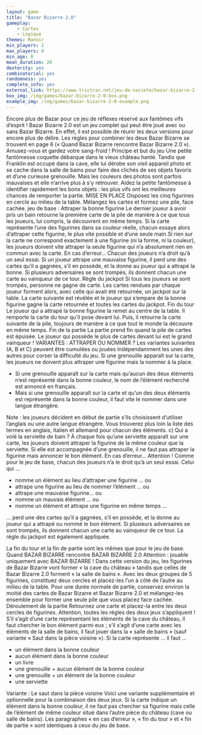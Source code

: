 ```yaml
---
layout: game
title: "Bazar Bizarre 2.0"
gameplay:
    - Cartes
    - Logique
themes: Manoir
min_players: 2
max_players: 8
min_age: 8
mean_duration: 20
dexterity: yes
combinatorial: yes
randomness: yes
complete_info: yes
external_link: https://www.trictrac.net/jeu-de-societe/bazar-bizarre-2-0
box_img: /img/games/bazar-bizarre-2-0-box.png
example_img: /img/games/bazar-bizarre-2-0-example.png
---
```


Encore plus de Bazar pour ce jeu de réflexes réservé aux fantômes vifs d’esprit !
Bazar Bizarre 2.0 est un jeu complet qui peut être joué avec ou sans Bazar Bizarre. En effet, il est possible de réunir les deux versions pour encore plus de délire. Les règles pour combiner les deux Bazar Bizarre se trouvent en page 6 (« Quand Bazar Bizarre rencontre Bazar Bizarre 2.0 »). Amusez-vous et gardez votre sang-froid !
Principe et but du jeu
Une petite fantômesse coquette débarque dans le vieux château hanté. Tandis que Franklin est occupé dans la cave, elle lui dérobe son vieil appareil photo et se cache dans la salle de bains pour faire des clichés de ses objets favoris et d’une curieuse grenouille. Mais les couleurs des photos sont parfois mauvaises et elle n’arrive plus à s’y retrouver. Aidez la petite fantômesse à identifier rapidement les bons objets : les plus vifs ont les meilleures chances de remporter la partie.
MISE EN PLACE
Disposez les cinq figurines en cercle au milieu de la table. Mélangez les cartes et formez une pile, face cachée.
jeu de base : Attraper la bonne figurine
Le dernier joueur à avoir pris un bain retourne la première carte de la pile de manière à ce que tous les joueurs, lui compris, la découvrent en même temps. Si la carte représente l’une des figurines dans sa couleur réelle, chacun essaye alors d’attraper cette figurine, le plus vite possible et d’une seule main.Si rien sur la carte ne correspond exactement à une figurine (ni la forme, ni la couleur), les joueurs doivent vite attraper la seule figurine qui n’a absolument rien en commun avec la carte.
En cas d’erreur…
Chacun des joueurs n’a droit qu’à un seul essai. Si un joueur attrape une mauvaise figurine, il perd une des cartes qu’il a gagnées, s’il en possède, et la donne au joueur qui a attrapé la bonne. Si plusieurs adversaires se sont trompés, ils donnent chacun une carte au vainqueur de ce tour.
Règle du jackpot
Si tous les joueurs se sont trompés, personne ne gagne de carte. Les cartes rendues par chaque joueur forment alors, avec celle qui avait été retournée, un jackpot sur la table. La carte suivante est révélée et le joueur qui s’empare de la bonne figurine gagne la carte retournée et toutes les cartes du jackpot.
Fin du tour
Le joueur qui a attrapé la bonne figurine la remet au centre de la table. Il remporte la carte du tour qu’il pose devant lui. Puis, il retourne la carte suivante de la pile, toujours de manière à ce que tout le monde la découvre en même temps.
Fin de la partie
La partie prend fin quand la pile de cartes est épuisée. Le joueur qui possède le plus de cartes devant lui est le grand vainqueur !
VARIANTES : ATTRAPER OU NOMMER ?
Les variantes suivantes (A, B et C) peuvent être cumulées ou jouées indépendamment les unes des autres pour corser la difficulté du jeu. Si une grenouille apparaît sur la carte, les joueurs ne doivent plus attraper une figurine mais la nommer à la place.
- Si une grenouille apparaît sur la carte mais qu’aucun des deux éléments n’est représenté dans la bonne couleur, le nom de l’élément recherché est annoncé en français.
- Mais si une grenouille apparaît sur la carte et qu’un des deux éléments est représenté dans la bonne couleur, il faut vite le nommer dans une langue étrangère.

Note : les joueurs décident en début de partie s’ils choisissent d’utiliser l’anglais ou une autre langue étrangère. Vous trouverez plus loin la liste des termes en anglais, italien et allemand pour chacun des éléments.
c) Qui a volé la serviette de bain ?
À chaque fois qu’une serviette apparaît sur une carte, les joueurs doivent attraper la figurine de la même couleur que la serviette.
Si elle est accompagnée d’une grenouille, il ne faut pas attraper la figurine mais annoncer le bon élément.
En cas d’erreur…
Attention ! Comme pour le jeu de base, chacun des joueurs n’a le droit qu’à un seul essai. Celui qui …
- nomme un élément au lieu d’attraper une figurine … ou
- attrape une figurine au lieu de nommer l’élément … ou
- attrape une mauvaise figurine… ou
- nomme un mauvais élément … ou
- nomme un élément et attrape une figurine en même temps …

… perd une des cartes qu’il a gagnées, s’il en possède, et la donne au joueur qui a attrapé ou nommé le bon élément. Si plusieurs adversaires se sont trompés, ils donnent chacun une carte au vainqueur de ce tour. La règle du jackpot est également appliquée.

La fin du tour et la fin de partie sont les mêmes que pour le jeu de base.
Quand BAZAR BIZARRE rencontre BAZAR BIZARRE 2.0
Attention : jouable uniquement avec BAZAR BIZARRE !
Dans cette version du jeu, les figurines de Bazar Bizarre vont former « la cave du château » tandis que celles de Bazar Bizarre 2.0 forment « la salle de bains ». Avec les deux groupes de 5 figurines, constituez deux cercles et placez-les l’un à côté de l’autre au milieu de la table. Pour une durée normale de partie, conservez environ la moitié des cartes de Bazar Bizarre et Bazar Bizarre 2.0 et mélangez-les ensemble pour former une seule pile que vous placez face cachée.
Déroulement de la partie
Retournez une carte et placez-la entre les deux cercles de figurines. Attention, toutes les règles des deux jeux s’appliquent ! S’il s’agit d’une carte représentant les éléments de la cave du château, il faut chercher le bon élément parmi eux ; s’il s’agit d’une carte avec les éléments de la salle de bains, il faut jouer dans la « salle de bains » (sauf variante « Saut dans la pièce voisine »).
Si la carte représente ... il faut …
- un élément dans la bonne couleur
- aucun élément dans la bonne couleur
- un livre
- une grenouille + aucun élément de la bonne couleur
- une grenouille + un élément de la bonne couleur
- une serviette

Variante : Le saut dans la pièce voisine
Voici une variante supplémentaire et optionnelle pour la combinaison des deux jeux.
Si la carte indique un élément dans la bonne couleur, il ne faut pas chercher sa figurine mais celle de l’élément de même couleur situé dans l’autre pièce du château (cave ou salle de bains).
Les paragraphes « en cas d’erreur », « fin du tour » et « fin de partie » sont identiques à ceux du jeu de base.